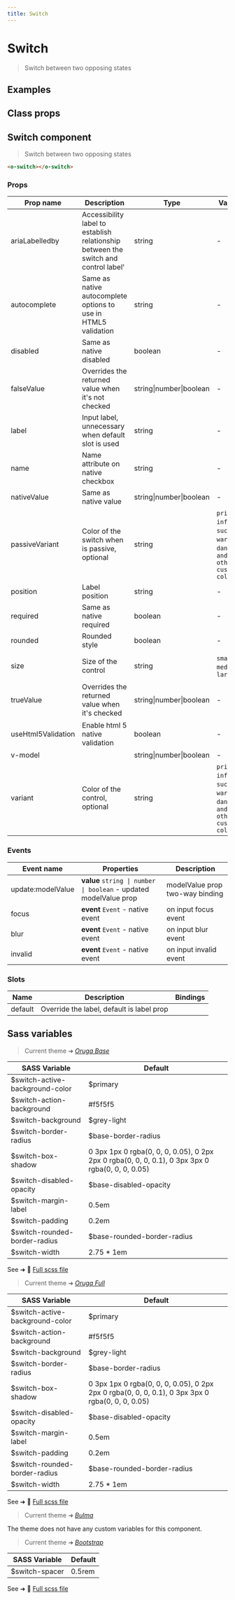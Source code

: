 ```yaml
---
title: Switch
---
```


# Switch

<div class="vp-doc">

> Switch between two opposing states

<Carbon />
</div>

<div class="vp-example">

## Examples

<example-switch />

</div>
<div class="vp-example">

## Class props

<inspector-switch-viewer />

</div>

<div class="vp-doc">

## Switch component

> Switch between two opposing states

```html
<o-switch></o-switch>
```

### Props

| Prop name          | Description                                                                         | Type                    | Values                                                                          | Default                                                                                                                                                    |
| ------------------ | ----------------------------------------------------------------------------------- | ----------------------- | ------------------------------------------------------------------------------- | ---------------------------------------------------------------------------------------------------------------------------------------------------------- |
| ariaLabelledby     | Accessibility label to establish relationship between the switch and control label' | string                  | -                                                                               | Default function (see source code)                                                                                                                         |
| autocomplete       | Same as native autocomplete options to use in HTML5 validation                      | string                  | -                                                                               | <div><small>From <b>config</b>:</small></div><code style='white-space: nowrap; padding: 0;'>switch: {<br>&nbsp;&nbsp;autocomplete: "off"<br>}</code>       |
| disabled           | Same as native disabled                                                             | boolean                 | -                                                                               | <code style='white-space: nowrap; padding: 0;'>false</code>                                                                                                |
| falseValue         | Overrides the returned value when it's not checked                                  | string\|number\|boolean | -                                                                               | <code style='white-space: nowrap; padding: 0;'>false</code>                                                                                                |
| label              | Input label, unnecessary when default slot is used                                  | string                  | -                                                                               |                                                                                                                                                            |
| name               | Name attribute on native checkbox                                                   | string                  | -                                                                               |                                                                                                                                                            |
| nativeValue        | Same as native value                                                                | string\|number\|boolean | -                                                                               |                                                                                                                                                            |
| passiveVariant     | Color of the switch when is passive, optional                                       | string                  | `primary`, `info`, `success`, `warning`, `danger`, `and any other custom color` | <div><small>From <b>config</b>:</small></div><code style='white-space: nowrap; padding: 0;'>switch: {<br>&nbsp;&nbsp;passiveVariant: undefined<br>}</code> |
| position           | Label position                                                                      | string                  | -                                                                               | <code style='white-space: nowrap; padding: 0;'>"right"</code>                                                                                              |
| required           | Same as native required                                                             | boolean                 | -                                                                               | <code style='white-space: nowrap; padding: 0;'>false</code>                                                                                                |
| rounded            | Rounded style                                                                       | boolean                 | -                                                                               | <code style='white-space: nowrap; padding: 0;'>true</code>                                                                                                 |
| size               | Size of the control                                                                 | string                  | `small`, `medium`, `large`                                                      | <div><small>From <b>config</b>:</small></div><code style='white-space: nowrap; padding: 0;'>switch: {<br>&nbsp;&nbsp;size: undefined<br>}</code>           |
| trueValue          | Overrides the returned value when it's checked                                      | string\|number\|boolean | -                                                                               | <code style='white-space: nowrap; padding: 0;'>true</code>                                                                                                 |
| useHtml5Validation | Enable html 5 native validation                                                     | boolean                 | -                                                                               | <div><small>From <b>config</b>:</small></div><code style='white-space: nowrap; padding: 0;'>{<br>&nbsp;&nbsp;useHtml5Validation: true<br>}</code>          |
| v-model            |                                                                                     | string\|number\|boolean | -                                                                               |                                                                                                                                                            |
| variant            | Color of the control, optional                                                      | string                  | `primary`, `info`, `success`, `warning`, `danger`, `and any other custom color` | <div><small>From <b>config</b>:</small></div><code style='white-space: nowrap; padding: 0;'>switch: {<br>&nbsp;&nbsp;variant: undefined<br>}</code>        |

### Events

| Event name        | Properties                                                        | Description                     |
| ----------------- | ----------------------------------------------------------------- | ------------------------------- |
| update:modelValue | **value** `string \| number \| boolean` - updated modelValue prop | modelValue prop two-way binding |
| focus             | **event** `Event` - native event                                  | on input focus event            |
| blur              | **event** `Event` - native event                                  | on input blur event             |
| invalid           | **event** `Event` - native event                                  | on input invalid event          |

### Slots

| Name    | Description                               | Bindings |
| ------- | ----------------------------------------- | -------- |
| default | Override the label, default is label prop |          |

</div>

<div class="vp-doc">

## Sass variables

<div class="theme-orugabase">

> Current theme ➜ _[Oruga Base](https://github.com/oruga-ui/theme-oruga)_

| SASS Variable                   | Default                                                                                          |
| ------------------------------- | ------------------------------------------------------------------------------------------------ |
| $switch-active-background-color | $primary                                                                                         |
| $switch-action-background       | #f5f5f5                                                                                          |
| $switch-background              | $grey-light                                                                                      |
| $switch-border-radius           | $base-border-radius                                                                              |
| $switch-box-shadow              | 0 3px 1px 0 rgba(0, 0, 0, 0.05), 0 2px 2px 0 rgba(0, 0, 0, 0.1), 0 3px 3px 0 rgba(0, 0, 0, 0.05) |
| $switch-disabled-opacity        | $base-disabled-opacity                                                                           |
| $switch-margin-label            | 0.5em                                                                                            |
| $switch-padding                 | 0.2em                                                                                            |
| $switch-rounded-border-radius   | $base-rounded-border-radius                                                                      |
| $switch-width                   | 2.75 \* 1em                                                                                      |

See ➜ 📄 [Full scss file](https://github.com/oruga-ui/theme-oruga/tree/main/src/assets/scss/components/_switch.scss)

</div><div class="theme-orugafull">

> Current theme ➜ _[Oruga Full](https://github.com/oruga-ui/theme-oruga)_

| SASS Variable                   | Default                                                                                          |
| ------------------------------- | ------------------------------------------------------------------------------------------------ |
| $switch-active-background-color | $primary                                                                                         |
| $switch-action-background       | #f5f5f5                                                                                          |
| $switch-background              | $grey-light                                                                                      |
| $switch-border-radius           | $base-border-radius                                                                              |
| $switch-box-shadow              | 0 3px 1px 0 rgba(0, 0, 0, 0.05), 0 2px 2px 0 rgba(0, 0, 0, 0.1), 0 3px 3px 0 rgba(0, 0, 0, 0.05) |
| $switch-disabled-opacity        | $base-disabled-opacity                                                                           |
| $switch-margin-label            | 0.5em                                                                                            |
| $switch-padding                 | 0.2em                                                                                            |
| $switch-rounded-border-radius   | $base-rounded-border-radius                                                                      |
| $switch-width                   | 2.75 \* 1em                                                                                      |

See ➜ 📄 [Full scss file](https://github.com/oruga-ui/theme-oruga/tree/main/src/assets/scss/components/_switch.scss)

</div><div class="theme-bulma">

> Current theme ➜ _[Bulma](https://github.com/oruga-ui/theme-bulma)_

<p>The theme does not have any custom variables for this component.</p>
</div><div class="theme-bootstrap">

> Current theme ➜ _[Bootstrap](https://github.com/oruga-ui/theme-bootstrap)_

| SASS Variable  | Default |
| -------------- | ------- |
| $switch-spacer | 0.5rem  |

See ➜ 📄 [Full scss file](https://github.com/oruga-ui/theme-bootstrap/tree/main/src/assets/scss/components/_switch.scss)

</div>

</div>
